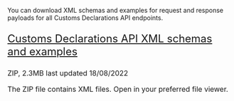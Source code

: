 <div class="markdown-text-styles">
  <p>You can download XML schemas and examples for request and response payloads for all Customs Declarations API endpoints.</p>
  <p class="govuk-body-l" style="font-size: 24px;">
    <a href="/api-documentation/docs/api/download/customs-declarations-information/1.0/wco-status-schemas.zip" class="govuk-link">Customs Declarations API XML schemas and examples</a>
  </p>
  <p class="govuk-body-s" style="font-size: 16px;margin-bottom: 15px;">ZIP, 2.3MB last updated 18/08/2022</p>
  <p class="govuk-body-s" style="font-size: 16px;margin-bottom: 15px;">The ZIP file contains XML files. Open in your preferred file viewer.</p>
</div>